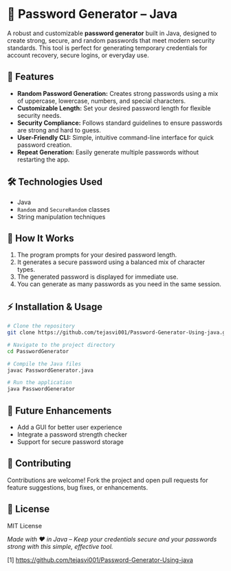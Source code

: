 # 🔐 Password Generator – Java

A robust and customizable **password generator** built in Java, designed to create strong, secure, and random passwords that meet modern security standards. This tool is perfect for generating temporary credentials for account recovery, secure logins, or everyday use.

## 🚀 Features

- **Random Password Generation:** Creates strong passwords using a mix of uppercase, lowercase, numbers, and special characters.
- **Customizable Length:** Set your desired password length for flexible security needs.
- **Security Compliance:** Follows standard guidelines to ensure passwords are strong and hard to guess.
- **User-Friendly CLI:** Simple, intuitive command-line interface for quick password creation.
- **Repeat Generation:** Easily generate multiple passwords without restarting the app.

## 🛠️ Technologies Used

- Java
- `Random` and `SecureRandom` classes
- String manipulation techniques

## 📝 How It Works

1. The program prompts for your desired password length.
2. It generates a secure password using a balanced mix of character types.
3. The generated password is displayed for immediate use.
4. You can generate as many passwords as you need in the same session.

## ⚡ Installation & Usage

```bash
# Clone the repository
git clone https://github.com/tejasvi001/Password-Generator-Using-java.git

# Navigate to the project directory
cd PasswordGenerator

# Compile the Java files
javac PasswordGenerator.java

# Run the application
java PasswordGenerator
```

## 🌟 Future Enhancements

- Add a GUI for better user experience
- Integrate a password strength checker
- Support for secure password storage

## 🤝 Contributing

Contributions are welcome! Fork the project and open pull requests for feature suggestions, bug fixes, or enhancements.

## 📜 License

MIT License

*Made with ❤️ in Java – Keep your credentials secure and your passwords strong with this simple, effective tool.*

[1] https://github.com/tejasvi001/Password-Generator-Using-java
